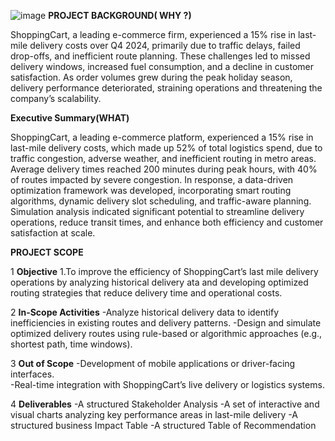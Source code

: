 ![image](https://github.com/user-attachments/assets/9736da9f-077f-4135-bbc5-709658f527d2)
**PROJECT BACKGROUND( WHY ?)**

ShoppingCart, a leading e-commerce firm, experienced a 15% rise in last-mile delivery costs over Q4 2024, primarily due to traffic delays, failed drop-offs, and inefficient route planning. These challenges led to missed delivery windows, increased fuel consumption, and a decline in customer satisfaction. As order volumes grew during the peak holiday season, delivery performance deteriorated, straining operations and threatening the company’s scalability.


**Executive Summary(WHAT)**

ShoppingCart, a leading e-commerce platform, experienced a 15% rise in last-mile delivery costs, which made up 52% of total logistics spend, due to traffic congestion, adverse weather, and inefficient routing in metro areas. Average delivery times reached 200 minutes during peak hours, with 40% of routes impacted by severe congestion. In response, a data-driven optimization framework was developed, incorporating smart routing algorithms, dynamic delivery slot scheduling, and traffic-aware planning. Simulation analysis indicated significant potential to streamline delivery operations, reduce transit times, and enhance both efficiency and customer satisfaction at scale.



**PROJECT SCOPE**

1  **Objective**
 1.To improve the efficiency of ShoppingCart’s last mile delivery operations by analyzing historical delivery ata and developing optimized routing strategies that reduce delivery time and operational costs.

2  **In-Scope Activities**
 -Analyze historical delivery data to identify inefficiencies in existing routes and delivery patterns.
 -Design and simulate optimized delivery routes using rule-based or algorithmic approaches (e.g., shortest path, time windows).

3  **Out of Scope**
 -Development of mobile applications or driver-facing interfaces.   
 -Real-time integration with ShoppingCart’s live delivery or logistics systems.

4  **Deliverables**
-A structured Stakeholder Analysis 
-A  set of interactive and visual charts analyzing key performance areas in last-mile delivery
-A structured business Impact Table
 -A structured Table of Recommendation















